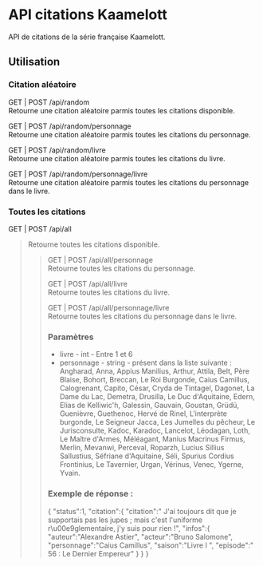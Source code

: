 <h1>API citations Kaamelott</h1>
<p>API de citations de la série française Kaamelott.</p>

<h2>Utilisation</h2>
<h3>Citation aléatoire</h3>
<p>GET | POST /api/random<br>
Retourne une citation aléatoire parmis toutes les citations disponible.</p>
<p>GET | POST /api/random/personnage<br>
Retourne une citation aléatoire parmis toutes les citations du personnage.</p>

<p>GET | POST /api/random/livre<br>
Retourne une citation aléatoire parmis toutes les citations du livre.</p>

<p>GET | POST /api/random/personnage/livre<br>
Retourne une citation aléatoire parmis toutes les citations du personnage dans le livre.</p>


<h3>Toutes les citations</h3>
<p>GET | POST /api/all<br>
<blockquote>Retourne toutes les citations disponible.</p><blockquote>

<p>GET | POST /api/all/personnage<br>
Retourne toutes les citations du personnage.</p>

<p>GET | POST /api/all/livre<br>
Retourne toutes les citations du livre.</p>

<p>GET | POST /api/all/personnage/livre<br>
Retourne toutes les citations du personnage dans le livre.</p>

### Paramètres
  - livre - int - Entre 1 et 6
  - personnage - string - présent dans la liste suivante :
  Angharad, Anna, Appius Manilius, Arthur, Attila, Belt, Père Blaise, Bohort, Breccan, Le Roi Burgonde, Caius Camillus, Calogrenant, Capito, César, Cryda de Tintagel, Dagonet, La Dame du Lac, Demetra, Drusilla, Le Duc d'Aquitaine, Edern, Elias de Kelliwic'h, Galessin, Gauvain, Goustan, Grüdü, Guenièvre, Guethenoc, Hervé de Rinel, L'interprète burgonde, Le Seigneur Jacca, Les Jumelles du pêcheur, Le Jurisconsulte, Kadoc, Karadoc, Lancelot, Léodagan, Loth, Le Maître d'Armes, Méléagant, Manius Macrinus Firmus, Merlin, Mevanwi, Perceval, Roparzh, Lucius Sillius Sallustius, Séfriane d'Aquitaine, Séli, Spurius Cordius Frontinius, Le Tavernier, Urgan, Vérinus, Venec, Ygerne, Yvain.

### Exemple de réponse :
{
"status":1,
"citation":{
  "citation":" J'ai toujours dit que je supportais pas les jupes ; mais c'est l'uniforme r\u00e9glementaire, j'y suis pour rien !",
  "infos":{
    "auteur":"Alexandre Astier",
    "acteur":"Bruno Salomone",
    "personnage":"Caius Camillus",
    "saison":"Livre I ",
    "episode":" 56 : Le Dernier Empereur"
  }
}
}
